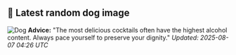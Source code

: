 ## 🐶 Latest random dog image
![Dog](https://images.dog.ceo/breeds/mix/cman2.jpg)
**Advice:** "The most delicious cocktails often have the highest alcohol content. Always pace yourself to preserve your dignity."
*Updated: 2025-08-07 04:26 UTC*
